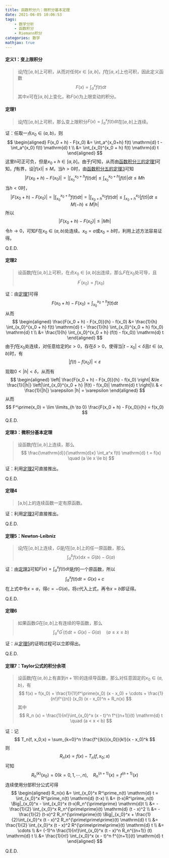 ```yaml
---
title: 函数积分六：微积分基本定理
date: 2021-06-05 10:06:53
tags:
    - 数学分析
    - 函数积分
    - Riemann积分
categories: 数学
mathjax: true
---
```


#### 定义1：变上限积分
> 设$f$在$[a,b]$上可积，从而对任何$x \in [a,b]$，$f$在$[a,x]$上也可积，因此定义函数
$$
    F(x) = \int_a^x f(t) \mathrm{d} t
$$
其中$x$可在$[a,b]$上变化，称$F(x)$为上限变动的积分。

<!--more-->

#### 定理1
> 设$f$在$[a,b]$上可积，那么变上限积分$\displaystyle F(x) = \int_a^x f(t) \mathrm{d} t$在$[a,b]$上连续。

证：任取一点$x_0 \in (a,b)$，则
$$
    \begin{aligned}
    F(x_0 + h) - F(x_0) &= \int_a^{x_0+h} f(t) \mathrm{d} t - \int_a^{x_0} f(t) \mathrm{d} t \\
    &= \int_{x_0}^{x_0 + h} f(t) \mathrm{d} t
    \end{aligned}
$$
这里$h$可正可负，但是$x_0 + h \in [a,b]$。由于$f$可知，从而由[函数积分三的定理1](https://gamersover.github.io/2021/05/14/函数积分3/#定理1)可知，$f$有界，设$|f(x)| \le M$。当$h>0$时，由[函数积分五的定理3](https://gamersover.github.io/2021/05/28/函数积分5/#定理3)可知
$$
    |F(x_0 + h) - F(x_0)| = \left| \int_{x_0}^{x_0 + h} f(t) \mathrm{d} t \right| \le \int_{x_0}^{x_0 + h} |f(t)| \mathrm{d} t \le Mh
$$
当$h < 0$时，
$$
    |F(x_0 + h) - F(x_0)| = \left| \int_{x_0}^{x_0 + h} f(t) \mathrm{d} t \right| = \left| \int_{x_0+h}^{x_0} f(t) \mathrm{d} t \right| \le \int_{x_0+h}^{x_0} |f(t)| \mathrm{d} t \le M (-h) \le M|h|
$$
所以
$$
    |F(x_0 + h) - F(x_0)| \le |Mh|
$$
令$h \to 0$，可知$F$在$x_0 \in (a,b)$处连续。$x_0 = a$或$x_0 = b$时，利用上述方法容易证得。

Q.E.D.

#### 定理2
> 设函数$f$在$[a,b]$上可积，在点$x_0 \in [a,b]$出连续，那么$F$在$x_0$处可导，且
$$
    F^\prime(x_0) = f(x_0)
$$

证：由[定理1](https://gamersover.github.io/2021/06/05/函数积分6/#定理1)可得
$$
    F(x_0 + h) - F(x_0) = \int_{x_0}^{x_0 + h} f(t) \mathrm{d} t
$$
从而
$$
    \begin{aligned}
    \frac{F(x_0 + h) - F(x_0)}{h} - f(x_0) &= \frac{1}{h} \int_{x_0}^{x_0 + h} f(t) \mathrm{d} t - \frac{1}{h} \int_{x_0}^{x_0 + h} f(x_0) \mathrm{d} t \\
    &= \frac{1}{h} \int_{x_0}^{x_0 + h} (f(t) - f(x_0)) \mathrm{d} t
    \end{aligned}
$$
由于$f$在$x_0$处连续，对任意给定的$\varepsilon > 0$，存在$\delta > 0$，使得当$|t - x_0| < \delta$且$t \in (a,b)$时，有
$$
    |f(t) - f(x_0)| < \varepsilon
$$
现取$0 < |h| < \delta$，从而有
$$
    \begin{aligned}
    \left| \frac{F(x_0 + h) - F(x_0)}{h} - f(x_0) \right| &\le \frac{1}{|h|} \left|\int_{x_0}^{x_0 + h} |f(t) - f(x_0)| \mathrm{d} t \right|\\
    & < \frac{1}{|h|} \varepsilon |h| = \varepsilon
    \end{aligned}
$$
从而
$$
    F^\prime(x_0) = \lim \limits_{h \to 0} \frac{F(x_0 + h) - F(x_0)}{h} = f(x_0)
$$
Q.E.D.

#### 定理3：微积分基本定理
> 设函数$f$在$[a,b]$上连续，那么
$$
    \frac{\mathrm{d}}{\mathrm{d}x} \int_a^x f(t) \mathrm{d} t = f(x) \quad (a \le x \le b)
$$

证：利用[定理2](https://gamersover.github.io/2021/06/05/函数积分6/#定理2)可直接推出。

Q.E.D.

#### 定理4
> [a,b]上的连续函数一定有原函数。

证：利用[定理3](https://gamersover.github.io/2021/06/05/函数积分6/#定理3)可直接推出。

Q.E.D.

#### 定理5：Newton-Leibniz
> 设$f$在$[a,b]$上连续，$G$是$f$在$[a,b]$上的任一原函数，那么
$$
    \int_a^b f(x) \mathrm{d} x = G(b) - G(a)
$$

证：由[定理3](https://gamersover.github.io/2021/06/05/函数积分6/#定理3)可知$\displaystyle F(x) = \int_a^x f(t) \mathrm{d} t$是$f$的一个原函数，所以
$$
    \int_a^x f(t) \mathrm{d} t = G(x) + c
$$
在上式中令$x = a$，得$c = -G(a)$，将$c$代入上式，再令$x=b$即证得。

Q.E.D.

#### 定理6
> 如果函数$G$在$[a,b]$上有连续的导函数，那么
$$
    \int_a^x G^\prime(t) \mathrm{d} t = G(x) - G(a) \quad (a \le x \le b)
$$

证：从[定理5](https://gamersover.github.io/2021/06/05/函数积分6/#定理5：Newton-Leibniz)的证明过程可以立即得出。

Q.E.D.


#### 定理7：Taylor公式的积分余项
> 设函数$f$在$(a,b)$上有直到$n+1$阶的连续导函数，那么对任意固定的$x_0 \in (a,b)$，有
$$
    f(x) = f(x_0) + \frac{1}{1!}f^\prime(x_0) (x - x_0) + \cdots + \frac{1}{n!}f^{(n)} (x_0) (x - x_0)^n + R_n(x)
$$
其中
$$
    R_n (x) = \frac{1}{n!}\int_{x_0}^x (x - t)^n f^{(n+1)}(t) \mathrm{d} t \quad (a < x < b)
$$

证：记
$$
    T_n(f, x_0;x) = \sum_{k=0}^n \frac{f^{(k)}(x_0)}{k!}(x - x_0)^k
$$
则
$$
    R_n(x) = f(x) - T_n(f, x_0;x)
$$
可知
$$
    R_n^{(k)}(x_0) = 0 (k=0,1,\cdots,n), \quad R_n^{(n+1)}(x) = f^{(n+1)}(x)
$$
连续使用分部积分公式可得
$$
    \begin{aligned}
    R_n(x) &= \int_{x_0}^x R^\prime_n(t) \mathrm{d} t = \int_{x_0}^x R^\prime_n(t) \mathrm{d} (t-x) \\
    &= (t-x)R^\prime_n(t) \Big|_{x_0}^x - \int_{x_0}^x (t-x)R_n^{\prime\prime} \mathrm{d}t \\
    &= -\frac{1}{2} \int_{x_0}^x R_n^{\prime\prime}(t) \mathrm{d} (t - x)^2 \\
    &= -\frac{1}{2} (t-x)^2 R_n^{\prime\prime}(t) \Big|_{x_0}^x + \frac{1}{2}\int_{x_0}^x (t - x)^2 R_n^{\prime\prime\prime}(t) \mathrm{d} t \\
    &= \frac{1}{2} \int_{x_0}^x (t - x)^2 R^{\prime\prime\prime}(t) \mathrm{d} t \\
    &= \cdots \\
    &= (-1)^n \frac{1}{n!}\int_{x_0}^x (t - x)^n R_n^{(n+1)} (t) \mathrm{d} t \\
    &= \frac{1}{n!} \int_{x_0}^x (x - t)^n f^{(n+1)}(t) \mathrm{d} t
    \end{aligned}
$$

Q.E.D.